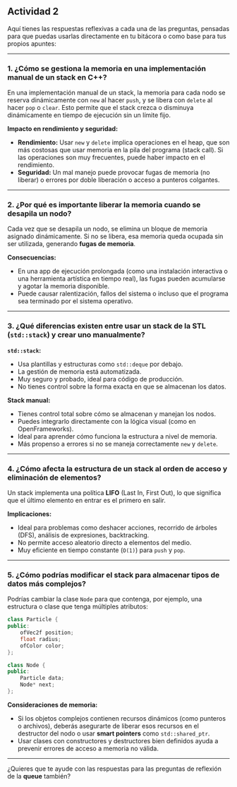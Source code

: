 Actividad 2
---
Aquí tienes las respuestas reflexivas a cada una de las preguntas, pensadas para que puedas usarlas directamente en tu bitácora o como base para tus propios apuntes:

---

### 1. ¿Cómo se gestiona la memoria en una implementación manual de un stack en C++?

En una implementación manual de un stack, la memoria para cada nodo se reserva dinámicamente con `new` al hacer `push`, y se libera con `delete` al hacer `pop` o `clear`. Esto permite que el stack crezca o disminuya dinámicamente en tiempo de ejecución sin un límite fijo.

**Impacto en rendimiento y seguridad:**
- **Rendimiento:** Usar `new` y `delete` implica operaciones en el heap, que son más costosas que usar memoria en la pila del programa (stack call). Si las operaciones son muy frecuentes, puede haber impacto en el rendimiento.
- **Seguridad:** Un mal manejo puede provocar fugas de memoria (no liberar) o errores por doble liberación o acceso a punteros colgantes.

---

### 2. ¿Por qué es importante liberar la memoria cuando se desapila un nodo?

Cada vez que se desapila un nodo, se elimina un bloque de memoria asignado dinámicamente. Si no se libera, esa memoria queda ocupada sin ser utilizada, generando **fugas de memoria**.

**Consecuencias:**
- En una app de ejecución prolongada (como una instalación interactiva o una herramienta artística en tiempo real), las fugas pueden acumularse y agotar la memoria disponible.
- Puede causar ralentización, fallos del sistema o incluso que el programa sea terminado por el sistema operativo.

---

### 3. ¿Qué diferencias existen entre usar un stack de la STL (`std::stack`) y crear uno manualmente?

**`std::stack`:**
- Usa plantillas y estructuras como `std::deque` por debajo.
- La gestión de memoria está automatizada.
- Muy seguro y probado, ideal para código de producción.
- No tienes control sobre la forma exacta en que se almacenan los datos.

**Stack manual:**
- Tienes control total sobre cómo se almacenan y manejan los nodos.
- Puedes integrarlo directamente con la lógica visual (como en OpenFrameworks).
- Ideal para aprender cómo funciona la estructura a nivel de memoria.
- Más propenso a errores si no se maneja correctamente `new` y `delete`.

---

### 4. ¿Cómo afecta la estructura de un stack al orden de acceso y eliminación de elementos?

Un stack implementa una política **LIFO** (Last In, First Out), lo que significa que el último elemento en entrar es el primero en salir.

**Implicaciones:**
- Ideal para problemas como deshacer acciones, recorrido de árboles (DFS), análisis de expresiones, backtracking.
- No permite acceso aleatorio directo a elementos del medio.
- Muy eficiente en tiempo constante (`O(1)`) para `push` y `pop`.

---

### 5. ¿Cómo podrías modificar el stack para almacenar tipos de datos más complejos?

Podrías cambiar la clase `Node` para que contenga, por ejemplo, una estructura o clase que tenga múltiples atributos:

```cpp
class Particle {
public:
    ofVec2f position;
    float radius;
    ofColor color;
};

class Node {
public:
    Particle data;
    Node* next;
};
```

**Consideraciones de memoria:**
- Si los objetos complejos contienen recursos dinámicos (como punteros o archivos), deberás asegurarte de liberar esos recursos en el destructor del nodo o usar **smart pointers** como `std::shared_ptr`.
- Usar clases con constructores y destructores bien definidos ayuda a prevenir errores de acceso a memoria no válida.

---

¿Quieres que te ayude con las respuestas para las preguntas de reflexión de la **queue** también?
